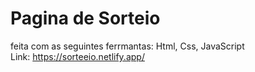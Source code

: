 # Pagina de Sorteio
feita com as seguintes ferrmantas: Html, Css, JavaScript<br>
Link: https://sorteeio.netlify.app/
